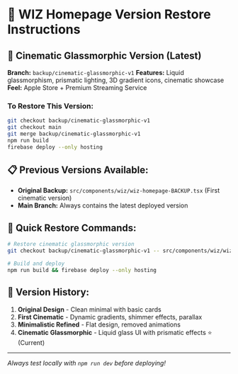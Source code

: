# 🎨 WIZ Homepage Version Restore Instructions

## 🔮 Cinematic Glassmorphic Version (Latest)
**Branch:** `backup/cinematic-glassmorphic-v1`
**Features:** Liquid glassmorphism, prismatic lighting, 3D gradient icons, cinematic showcase
**Feel:** Apple Store + Premium Streaming Service

### To Restore This Version:
```bash
git checkout backup/cinematic-glassmorphic-v1
git checkout main
git merge backup/cinematic-glassmorphic-v1
npm run build
firebase deploy --only hosting
```

## 📋 Previous Versions Available:
- **Original Backup:** `src/components/wiz/wiz-homepage-BACKUP.tsx` (First cinematic version)
- **Main Branch:** Always contains the latest deployed version

## 🚀 Quick Restore Commands:
```bash
# Restore cinematic glassmorphic version
git checkout backup/cinematic-glassmorphic-v1 -- src/components/wiz/wiz-homepage.tsx

# Build and deploy
npm run build && firebase deploy --only hosting
```

## 📝 Version History:
1. **Original Design** - Clean minimal with basic cards
2. **First Cinematic** - Dynamic gradients, shimmer effects, parallax
3. **Minimalistic Refined** - Flat design, removed animations
4. **Cinematic Glassmorphic** - Liquid glass UI with prismatic effects ⭐ (Current)

---
*Always test locally with `npm run dev` before deploying!*
